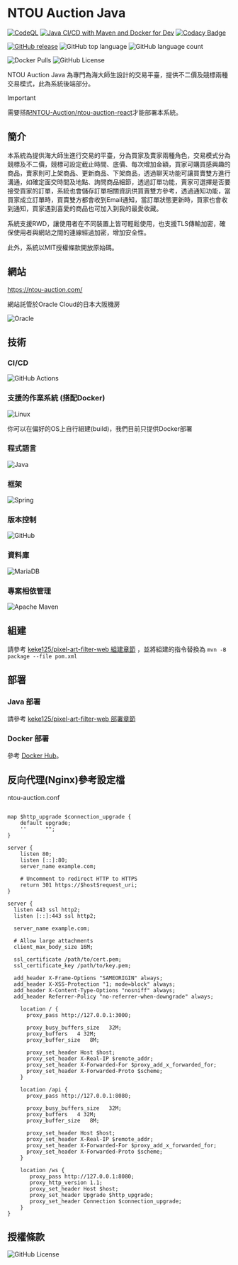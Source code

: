 # NTOU Auction Java
[![CodeQL](https://github.com/NTOU-Auction/ntou-auction-java/actions/workflows/codeql.yml/badge.svg)](https://github.com/NTOU-Auction/ntou-auction-java/actions/workflows/codeql.yml)
[![Java CI/CD with Maven and Docker for Dev](https://github.com/NTOU-Auction/ntou-auction-java/actions/workflows/docker.yml/badge.svg)](https://github.com/NTOU-Auction/ntou-auction-java/actions/workflows/docker.yml)
[![Codacy Badge](https://app.codacy.com/project/badge/Grade/a77e36cfbae24597ada2297bcf6d55aa)](https://app.codacy.com/gh/NTOU-Auction/ntou-auction-java/dashboard?utm_source=gh&utm_medium=referral&utm_content=&utm_campaign=Badge_grade)

[![GitHub release](https://img.shields.io/github/release/NTOU-Auction/ntou-auction-java.svg)](https://github.com/NTOU-Auction/ntou-auction-java/releases/latest)
![GitHub top language](https://img.shields.io/github/languages/top/NTOU-Auction/ntou-auction-java)
![GitHub language count](https://img.shields.io/github/languages/count/NTOU-Auction/ntou-auction-java)

![Docker Pulls](https://img.shields.io/docker/pulls/keke125/ntou-auction-java)
![GitHub License](https://img.shields.io/github/license/NTOU-Auction/ntou-auction-java)

NTOU Auction Java 為專門為海大師生設計的交易平臺，提供不二價及競標兩種交易模式，此為系統後端部分。

> [!IMPORTANT]
> 需要搭配[NTOU-Auction/ntou-auction-react](https://github.com/NTOU-Auction/ntou-auction-react)才能部署本系統。

## 簡介

本系統為提供海大師生進行交易的平臺，分為買家及賣家兩種角色，交易模式分為競標及不二價，競標可設定截止時間、底價、每次增加金額，買家可購買感興趣的商品，賣家則可上架商品、更新商品、下架商品，透過聊天功能可讓買賣雙方進行溝通，如確定面交時間及地點、詢問商品細節，透過訂單功能，賣家可選擇是否要接受買家的訂單，系統也會儲存訂單相關資訊供買賣雙方參考，透過通知功能，當買家成立訂單時，買賣雙方都會收到Email通知，當訂單狀態更新時，買家也會收到通知，買家遇到喜愛的商品也可加入到我的最愛收藏。

系統支援RWD，讓使用者在不同裝置上皆可輕鬆使用，也支援TLS傳輸加密，確保使用者與網站之間的連線經過加密，增加安全性。

此外，系統以MIT授權條款開放原始碼。

## 網站
https://ntou-auction.com/

網站託管於Oracle Cloud的日本大阪機房

![Oracle](https://img.shields.io/badge/Oracle-F80000?style=for-the-badge&logo=oracle&logoColor=white)

## 技術

### CI/CD

![GitHub Actions](https://img.shields.io/badge/github%20actions-%232671E5.svg?style=for-the-badge&logo=githubactions&logoColor=white)

### 支援的作業系統 (搭配Docker)

![Linux](https://img.shields.io/badge/Linux-FCC624?style=for-the-badge&logo=linux&logoColor=black)

你可以在偏好的OS上自行組建(build)，我們目前只提供Docker部署

### 程式語言

![Java](https://img.shields.io/badge/java-%23ED8B00.svg?style=for-the-badge&logo=openjdk&logoColor=white)

### 框架

![Spring](https://img.shields.io/badge/spring-%236DB33F.svg?style=for-the-badge&logo=spring&logoColor=white)

### 版本控制

![GitHub](https://img.shields.io/badge/github-%23121011.svg?style=for-the-badge&logo=github&logoColor=white)

### 資料庫

![MariaDB](https://img.shields.io/badge/MariaDB-003545?style=for-the-badge&logo=mariadb&logoColor=white)

### 專案相依管理

![Apache Maven](https://img.shields.io/badge/Apache%20Maven-C71A36?style=for-the-badge&logo=Apache%20Maven&logoColor=white)

## 組建

請參考 [keke125/pixel-art-filter-web 組建章節](https://github.com/keke125/pixel-art-filter-web?tab=readme-ov-file#%E7%B5%84%E5%BB%BA) ，並將組建的指令替換為 ```mvn -B package --file pom.xml ```

## 部署

### Java 部署

請參考  [keke125/pixel-art-filter-web 部署章節](https://github.com/keke125/pixel-art-filter-web?tab=readme-ov-file#%E9%83%A8%E7%BD%B2)

### Docker 部署

參考 [Docker Hub](https://hub.docker.com/repository/docker/keke125/ntou-auction-java)。

## 反向代理(Nginx)參考設定檔

ntou-auction.conf

```nginx

map $http_upgrade $connection_upgrade {
    default upgrade;
    ''      "";
}

server {
    listen 80;
    listen [::]:80;
    server_name example.com;

    # Uncomment to redirect HTTP to HTTPS
    return 301 https://$host$request_uri;
}

server {
  listen 443 ssl http2;	
  listen [::]:443 ssl http2;
                                                                                
  server_name example.com;
                                                                                
  # Allow large attachments
  client_max_body_size 16M;
                                                                              
  ssl_certificate /path/to/cert.pem;
  ssl_certificate_key /path/to/key.pem;      
                                                                                                                                                           
  add_header X-Frame-Options "SAMEORIGIN" always; 
  add_header X-XSS-Protection "1; mode=block" always; 
  add_header X-Content-Type-Options "nosniff" always; 
  add_header Referrer-Policy "no-referrer-when-downgrade" always;
                                                                                
    location / {
      proxy_pass http://127.0.0.1:3000;

      proxy_busy_buffers_size   32M;
      proxy_buffers   4 32M;
      proxy_buffer_size   8M;

      proxy_set_header Host $host;
      proxy_set_header X-Real-IP $remote_addr;
      proxy_set_header X-Forwarded-For $proxy_add_x_forwarded_for;
      proxy_set_header X-Forwarded-Proto $scheme;
    }

    location /api {
      proxy_pass http://127.0.0.1:8080;

      proxy_busy_buffers_size   32M;
      proxy_buffers   4 32M;
      proxy_buffer_size   8M;

      proxy_set_header Host $host;
      proxy_set_header X-Real-IP $remote_addr;
      proxy_set_header X-Forwarded-For $proxy_add_x_forwarded_for;
      proxy_set_header X-Forwarded-Proto $scheme;
    }

    location /ws {
       proxy_pass http://127.0.0.1:8080;
       proxy_http_version 1.1;
       proxy_set_header Host $host;
       proxy_set_header Upgrade $http_upgrade;
       proxy_set_header Connection $connection_upgrade;
    }                                                           
}

```

## 授權條款

![GitHub License](https://img.shields.io/github/license/NTOU-Auction/ntou-auction-java)




